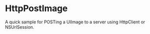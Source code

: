 HttpPostImage
=======

A quick sample for POSTing a UIImage to a server using HttpClient or NSUrlSession.